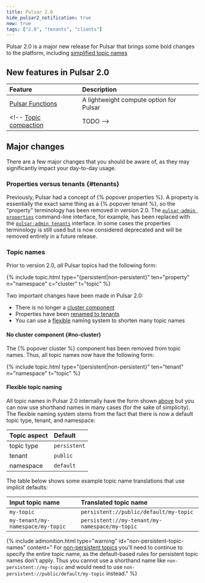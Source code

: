 ```yaml
---
title: Pulsar 2.0
hide_pulsar2_notification: true
new: true
tags: ["2.0", "tenants", "clients"]
---
```


Pulsar 2.0 is a major new release for Pulsar that brings some bold changes to the platform, including [simplified topic names](#topic-names)

## New features in Pulsar 2.0

Feature | Description
:-------|:-----------
[Pulsar Functions](../../functions/overview) | A lightweight compute option for Pulsar
<!-- [Topic compaction](../../cookbooks/compaction) | TODO -->

## Major changes

There are a few major changes that you should be aware of, as they may significantly impact your day-to-day usage.

### Properties versus tenants {#tenants}

Previously, Pulsar had a concept of {% popover properties %}. A property is essentially the exact same thing as a {% popover tenant %}, so the "property" terminology has been removed in version 2.0. The [`pulsar-admin properties`](../../CliTools#pulsar-admin) command-line interface, for example, has been replaced with the [`pulsar-admin tenants`](../../CliTools#pulsar-admin-tenants) interface. In some cases the properties terminology is still used but is now considered deprecated and will be removed entirely in a future release.

### Topic names

Prior to version 2.0, *all* Pulsar topics had the following form:

{% include topic.html type="{persistent|non-persistent}" ten="property" n="namespace" c="cluster" t="topic" %}

Two important changes have been made in Pulsar 2.0:

* There is no longer a [cluster component](#no-cluster)
* Properties have been [renamed to tenants](#tenants)
* You can use a [flexible](#flexible-topic-naming) naming system to shorten many topic names

#### No cluster component {#no-cluster}

The {% popover cluster %} component has been removed from topic names. Thus, all topic names now have the following form:

{% include topic.html type="{persistent|non-persistent}" ten="tenant" n="namespace" t="topic" %}

#### Flexible topic naming

All topic names in Pulsar 2.0 internally have the form shown [above](#no-cluster-component) but you can now use shorthand names in many cases (for the sake of simplicity). The flexible naming system stems from the fact that there is now a default topic type, tenant, and namespace:

Topic aspect | Default
:------------|:-------
topic type | `persistent`
tenant | `public`
namespace | `default`

The table below shows some example topic name translations that use implicit defaults:

Input topic name | Translated topic name
:----------------|:---------------------
`my-topic` | `persistent://public/default/my-topic`
`my-tenant/my-namespace/my-topic` | `persistent://my-tenant/my-namespace/my-topic`

{% include admonition.html type="warning" id="non-persistent-topic-names" content="
For [non-persistent topics](../ConceptsAndArchitecture#non-persistent-topics) you'll need to continue to specify the entire topic name, as the default-based rules for persistent topic names don't apply. Thus you cannot use a shorthand name like `non-persistent://my-topic` and would need to use `non-persistent://public/default/my-topic` instead." %}